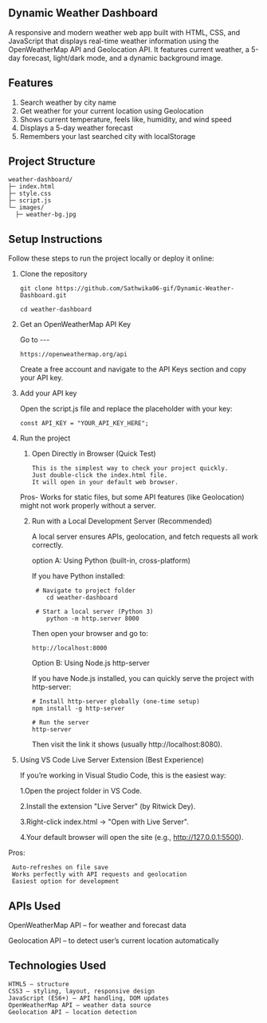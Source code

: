 
## Dynamic Weather Dashboard

A responsive and modern weather web app built with HTML, CSS, and JavaScript that displays real-time weather information using the OpenWeatherMap API and Geolocation API. It features current weather, a 5-day forecast, light/dark mode, and a dynamic background image.

## Features

1. Search weather by city name
2. Get weather for your current location using Geolocation
3. Shows current temperature, feels like, humidity, and wind speed
4. Displays a 5-day weather forecast
5. Remembers your last searched city with localStorage

## Project Structure
    weather-dashboard/
    ├─ index.html
    ├─ style.css
    ├─ script.js
    └─ images/
      ├─ weather-bg.jpg
      
## Setup Instructions

Follow these steps to run the project locally or deploy it online:
1. Clone the repository
   
       git clone https://github.com/Sathwika06-gif/Dynamic-Weather-Dashboard.git
   
       cd weather-dashboard

2. Get an OpenWeatherMap API Key

   Go to ---

       https://openweathermap.org/api
   Create a free account and navigate to the API Keys section and copy your API key.

3. Add your API key
   
   Open the script.js file and replace the placeholder with your key:

       const API_KEY = "YOUR_API_KEY_HERE";

4. Run the project
    1. Open Directly in Browser (Quick Test)

           This is the simplest way to check your project quickly.
           Just double-click the index.html file.
           It will open in your default web browser.

    Pros- Works for static files, but some API features (like Geolocation) might not work properly without a server.

   2. Run with a Local Development Server (Recommended)

      A local server ensures APIs, geolocation, and fetch requests all work correctly.

      option A: Using Python (built-in, cross-platform)

      If you have Python installed:

           # Navigate to project folder
              cd weather-dashboard

           # Start a local server (Python 3)
              python -m http.server 8000


      Then open your browser and go to:

          http://localhost:8000

      Option B: Using Node.js http-server

      If you have Node.js installed, you can quickly serve the project with http-server:

          # Install http-server globally (one-time setup)
          npm install -g http-server

          # Run the server
          http-server
      Then visit the link it shows (usually http://localhost:8080).

  3. Using VS Code Live Server Extension (Best Experience)

       If you’re working in Visual Studio Code, this is the easiest way:

       1.Open the project folder in VS Code.
     
       2.Install the extension "Live Server" (by Ritwick Dey).
     
       3.Right-click index.html → "Open with Live Server".
     
       4.Your default browser will open the site (e.g., http://127.0.0.1:5500).

   Pros:

     Auto-refreshes on file save
     Works perfectly with API requests and geolocation
     Easiest option for development


## APIs Used

OpenWeatherMap API – for weather and forecast data

Geolocation API – to detect user’s current location automatically



## Technologies Used

    HTML5 – structure
    CSS3 – styling, layout, responsive design
    JavaScript (ES6+) – API handling, DOM updates
    OpenWeatherMap API – weather data source
    Geolocation API – location detection




